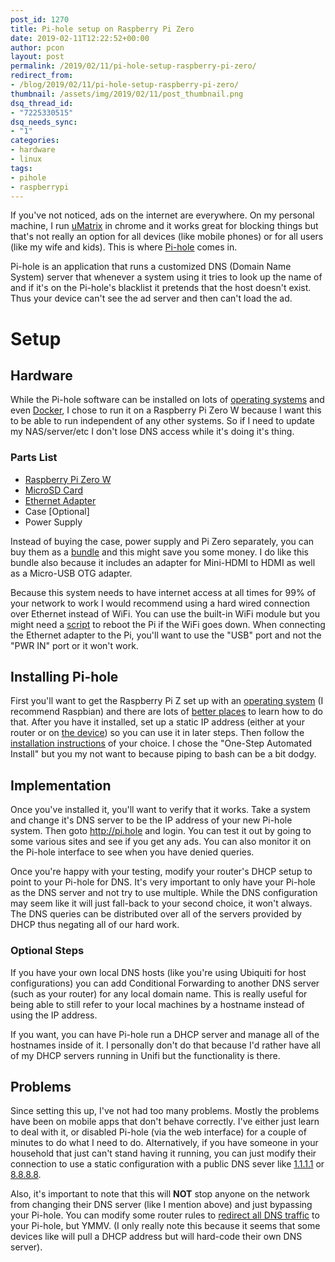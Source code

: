 ```yaml
---
post_id: 1270
title: Pi-hole setup on Raspberry Pi Zero
date: 2019-02-11T12:22:52+00:00
author: pcon
layout: post
permalink: /2019/02/11/pi-hole-setup-raspberry-pi-zero/
redirect_from:
- /blog/2019/02/11/pi-hole-setup-raspberry-pi-zero/
thumbnail: /assets/img/2019/02/11/post_thumbnail.png
dsq_thread_id:
- "7225330515"
dsq_needs_sync:
- "1"
categories:
- hardware
- linux
tags:
- pihole
- raspberrypi
---
```

If you've not noticed, ads on the internet are everywhere.  On my personal machine, I run [uMatrix](https://chrome.google.com/webstore/detail/umatrix/ogfcmafjalglgifnmanfmnieipoejdcf?hl=en) in chrome and it works great for blocking things but that's not really an option for all devices (like mobile phones) or for all users (like my wife and kids).  This is where [Pi-hole](https://pi-hole.net/) comes in.

Pi-hole is an application that runs a customized DNS (Domain Name System) server that whenever a system using it tries to look up the name of and if it's on the Pi-hole's blacklist it pretends that the host doesn't exist.  Thus your device can't see the ad server and then can't load the ad.

<!--more-->

# Setup

## Hardware

While the Pi-hole software can be installed on lots of [operating systems](https://docs.pi-hole.net/main/prerequesites/#supported-operating-systems) and even [Docker](https://github.com/pi-hole/docker-pi-hole/#running-pi-hole-docker), I chose to run it on a Raspberry Pi Zero W because I want this to be able to run independent of any other systems.  So if I need to update my NAS/server/etc I don't lose DNS access while it's doing it's thing.

### Parts List

* [Raspberry Pi Zero W](https://www.adafruit.com/product/3400)
* [MicroSD Card](https://www.amazon.com/gp/product/B06XWN9Q99/)
* [Ethernet Adapter](https://www.amazon.com/gp/product/B07DJ756NM/)
* Case \[Optional\]
* Power Supply

Instead of buying the case, power supply and Pi Zero separately, you can buy them as a [bundle](https://www.amazon.com/gp/product/B0748MPQT4/) and this might save you some money.  I do like this bundle also because it includes an adapter for Mini-HDMI to HDMI as well as a Micro-USB OTG adapter.

Because this system needs to have internet access at all times for 99% of your network to work I would recommend using a hard wired connection over Ethernet instead of WiFi.  You can use the built-in WiFi module but you might need a [script](https://weworkweplay.com/play/rebooting-the-raspberry-pi-when-it-loses-wireless-connection-wifi/) to reboot the Pi if the WiFi goes down.  When connecting the Ethernet adapter to the Pi, you'll want to use the "USB" port and not the "PWR IN" port or it won't work.

## Installing Pi-hole

First you'll want to get the Raspberry Pi Z set up with an [operating system](https://www.raspberrypi.org/downloads/) (I recommend Raspbian) and there are lots of [better places](https://www.raspberrypi.org/documentation/installation/installing-images/) to learn how to do that.  After you have it installed, set up a static IP address (either at your router or on [the device](https://raspberrypi.stackexchange.com/questions/37920/how-do-i-set-up-networking-wifi-static-ip-address)) so you can use it in later steps.  Then follow the [installation instructions](https://github.com/pi-hole/pi-hole/#one-step-automated-install) of your choice.  I chose the "One-Step Automated Install" but you my not want to because piping to bash can be a bit dodgy.

## Implementation

Once you've installed it, you'll want to verify that it works.  Take a system and change it's DNS server to be the IP address of your new Pi-hole system.  Then goto <http://pi.hole> and login.  You can test it out by going to some various sites and see if you get any ads.  You can also monitor it on the Pi-hole interface to see when you have denied queries.

Once you're happy with your testing, modify your router's DHCP setup to point to your Pi-hole for DNS.  It's very important to only have your Pi-hole as the DNS server and not try to use multiple.  While the DNS configuration may seem like it will just fall-back to your second choice, it won't always.  The DNS queries can be distributed over all of the servers provided by DHCP thus negating all of our hard work.

### Optional Steps

If you have your own local DNS hosts (like you're using Ubiquiti for host configurations) you can add Conditional Forwarding to another DNS server (such as your router) for any local domain name.  This is really useful for being able to still refer to your local machines by a hostname instead of using the IP address.

If you want, you can have Pi-hole run a DHCP server and manage all of the hostnames inside of it.  I personally don't do that because I'd rather have all of my DHCP servers running in Unifi but the functionality is there.

## Problems

Since setting this up, I've not had too many problems.  Mostly the problems have been on mobile apps that don't behave correctly.  I've either just learn to deal with it, or disabled Pi-hole (via the web interface) for a couple of minutes to do what I need to do.  Alternatively, if you have someone in your household that just can't stand having it running, you can just modify their connection to use a static configuration with a public DNS sever like [1.1.1.1](https://1.1.1.1/) or [8.8.8.8](https://developers.google.com/speed/public-dns/docs/using).

Also, it's important to note that this will **NOT** stop anyone on the network from changing their DNS server (like I mention above) and just bypassing your Pi-hole.  You can modify some router rules to [redirect all DNS traffic](https://www.reddit.com/r/pihole/comments/9wzk6b/redirect_all_dns_requests_to_pihole_issues_with/) to your Pi-hole, but YMMV.  (I only really note this because it seems that some devices like will pull a DHCP address but will hard-code their own DNS server).
